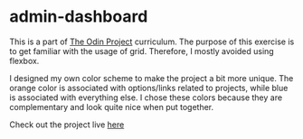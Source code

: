 # admin-dashboard
This is a part of [The Odin Project](https://www.theodinproject.com/lessons/node-path-intermediate-html-and-css-admin-dashboard)
curriculum. The purpose of this exercise is to get familiar with the usage of grid.
Therefore, I mostly avoided using flexbox.

I designed my own color scheme to make the project a bit more unique. The orange
color is associated with options/links related to projects, while blue is associated
with everything else. I chose these colors because they are complementary and 
look quite nice when put together.

Check out the project live [here](https://petracore.github.io/admin-dashboard)